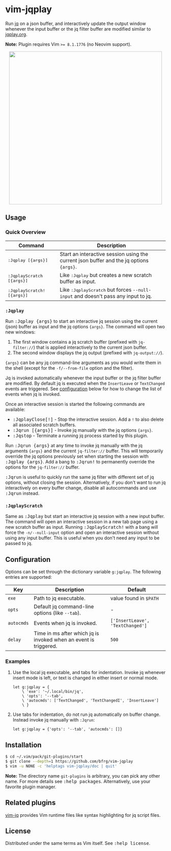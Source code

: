 # vim-jqplay

Run [jq][jq] on a json buffer, and interactively update the output window
whenever the input buffer or the jq filter buffer are modified similar to
[jqplay.org][jqplay].

**Note:** Plugin requires Vim `>= 8.1.1776` (no Neovim support).

<dl>
  <p align="center">
  <a href="https://asciinema.org/a/276970">
    <img src="https://asciinema.org/a/276970.png" width="480">
  </a>
  </p>
</dl>


## Usage

### Quick Overview

| Command                             | Description                                                                                |
| ----------------------------------- | ------------------------------------------------------------------------------------------ |
| <kbd>:Jqplay [{args}]</kbd>         | Start an interactive session using the current json buffer and the jq options `{args}`.    |
| <kbd>:JqplayScratch [{args}]</kbd>  | Like <kbd>:Jqplay</kbd> but creates a new scratch buffer as input.                         |
| <kbd>:JqplayScratch! [{args}]</kbd> | Like <kbd>:JqplayScratch</kbd> but forces `--null-input` and doesn't pass any input to jq. |

### `:Jqplay`

Run <kbd>:Jqplay {args}</kbd> to start an interactive jq session using the
current (json) buffer as input and the jq options `{args}`. The command will
open two new windows:
1. The first window contains a jq scratch buffer (prefixed with `jq-filter://`)
   that is applied interactively to the current json buffer.
2. The second window displays the jq output (prefixed with `jq-output://`).

`{args}` can be any jq command-line arguments as you would write them in the
shell (except for the `-f/--from-file` option and the filter).

Jq is invoked automatically whenever the input buffer or the jq filter buffer
are modified. By default jq is executed when the `InsertLeave` or `TextChanged`
events are triggered. See [configuration](#configuration) below for how to
change the list of events when jq is invoked.

Once an interactive session is started the following commands are available:
* <kbd>:JqplayClose[!]</kbd> - Stop the interactive session. Add a `!` to also
  delete all associated scratch buffers.
* <kbd>:Jqrun [{args}]</kbd> - Invoke jq manually with the jq options `{args}`.
* <kbd>:Jqstop</kbd> - Terminate a running jq process started by this plugin.

Run <kbd>:Jqrun {args}</kbd> at any time to invoke jq manually with the jq
arguments `{args}` and the current `jq-filter://` buffer. This will temporarily
override the jq options previously set when starting the session with
<kbd>:Jqplay {args}</kbd>. Add a bang to <kbd>:Jqrun!</kbd> to permanently
override the options for the `jq-filter://` buffer.

<kbd>:Jqrun</kbd> is useful to quickly run the same jq filter with different set
of jq options, without closing the session. Alternatively, if you don't want to
run jq interactively on every buffer change, disable all autocommands and use
<kbd>:Jqrun</kbd> instead.

### `:JqplayScratch`

Same as <kbd>:Jqplay</kbd> but start an interactive jq session with a new input
buffer. The command will open an interactive session in a new tab page using a
new scratch buffer as input. Running <kbd>:JqplayScratch!</kbd> with a bang will
force the `-n/--null-input` option and open an interactive session without using
any input buffer. This is useful when you don't need any input to be passed to
jq.


## Configuration

Options can be set through the dictionary variable `g:jqplay`. The following
entries are supported:

| Key        | Description                                                      | Default                          |
| ---------- | ---------------------------------------------------------------- | -------------------------------- |
| `exe`      | Path to jq executable.                                           | value found in `$PATH`           |
| `opts`     | Default jq command-line options (like `--tab`).                  | -                                |
| `autocmds` | Events when jq is invoked.                                       | `['InsertLeave', 'TextChanged']` |
| `delay`    | Time in ms after which jq is invoked when an event is triggered. | `500`                            |

### Examples

1. Use the local jq executable, and tabs for indentation. Invoke jq whenever
   insert mode is left, or text is changed in either insert or normal mode.
   ```vim
   let g:jqplay = {
       \ 'exe': '~/.local/bin/jq',
       \ 'opts': '--tab',
       \ 'autocmds': ['TextChanged', 'TextChangedI', 'InsertLeave']
       \ }
   ```
2. Use tabs for indentation, do not run jq automatically on buffer change.
   Instead invoke jq manually with `:Jqrun`:
   ```vim
   let g:jqplay = {'opts': '--tab', 'autocmds': []}
   ```


## Installation

```bash
$ cd ~/.vim/pack/git-plugins/start
$ git clone --depth=1 https://github.com/bfrg/vim-jqplay
$ vim -u NONE -c 'helptags vim-jqplay/doc | quit'
```
**Note:** The directory name `git-plugins` is arbitrary, you can pick any other
name. For more details see <kbd>:help packages</kbd>. Alternatively, use your
favorite plugin manager.


## Related plugins

[vim-jq][vim-jq] provides Vim runtime files like syntax highlighting for jq
script files.


## License

Distributed under the same terms as Vim itself. See <kbd>:help license</kbd>.

[jq]: https://github.com/stedolan/jq
[jqplay]: https://jqplay.org
[vim-jq]: https://github.com/bfrg/vim-jq
